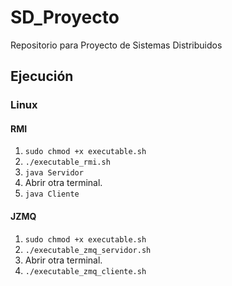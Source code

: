 # SD_Proyecto
Repositorio para Proyecto de Sistemas Distribuidos

## Ejecución
### Linux
#### RMI
1. `sudo chmod +x executable.sh`
2. `./executable_rmi.sh`
3. `java Servidor`
4. Abrir otra terminal.
5. `java Cliente`
#### JZMQ
1. `sudo chmod +x executable.sh`
2. `./executable_zmq_servidor.sh`
3. Abrir otra terminal.
4. `./executable_zmq_cliente.sh`

